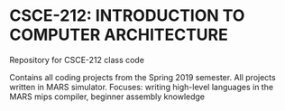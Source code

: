 # CSCE-212: INTRODUCTION TO COMPUTER ARCHITECTURE
Repository for CSCE-212 class code

Contains all coding projects from the Spring 2019 semester. All projects written in MARS simulator. Focuses: writing high-level languages in the MARS mips compiler, beginner assembly knowledge
